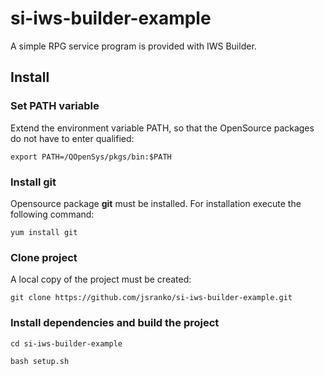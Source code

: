# si-iws-builder-example
A simple RPG service program is provided with IWS Builder.

## Install

### Set PATH variable

Extend the environment variable PATH, so that the OpenSource packages do not have to enter qualified:

```
export PATH=/QOpenSys/pkgs/bin:$PATH
```

### Install git

Opensource package **git** must be installed. For installation execute the following command:
```
yum install git
```

### Clone project
A local copy of the project must be created:
```
git clone https://github.com/jsranko/si-iws-builder-example.git
```

### Install dependencies and build the project

```
cd si-iws-builder-example
```

```
bash setup.sh
```

